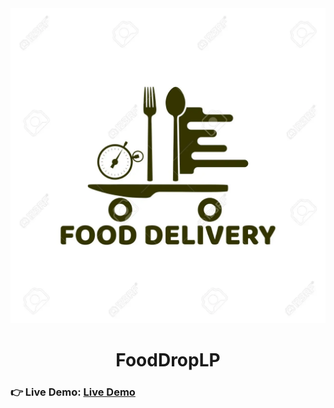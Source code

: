 <div align="center">
  <img src="img/logo.webp"/>
  <h1>FoodDropLP</h1>
</div>
<h3 align="left">👉 Live Demo: <a href="https://hkt13.github.io/FoodDropLP/" target="_blank">Live Demo</a></h3>
